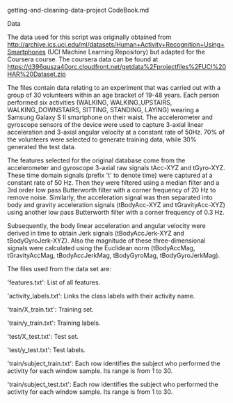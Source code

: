 getting-and-cleaning-data-project
CodeBook.md

Data

The data used for this script was originally obtained from http://archive.ics.uci.edu/ml/datasets/Human+Activity+Recognition+Using+Smartphones (UCI Machine Learning Repository) but adapted for the Coursera course. The coursera data can be found at https://d396qusza40orc.cloudfront.net/getdata%2Fprojectfiles%2FUCI%20HAR%20Dataset.zip

The files contain data relating to an experiment that was carried out with a group of 30 volunteers within an age bracket of 19-48 years. Each person performed six activities (WALKING, WALKING_UPSTAIRS, WALKING_DOWNSTAIRS, SITTING, STANDING, LAYING) wearing a Samsung Galaxy S II smartphone on their waist. The accelerometer and gyroscope sensors of the device were used to capture 3-axial linear acceleration and 3-axial angular velocity at a constant rate of 50Hz. 70% of the volunteers were selected to generate training data, while 30% generated the test data.

The features selected for the original database come from the accelerometer and gyroscope 3-axial raw signals tAcc-XYZ and tGyro-XYZ. These time domain signals (prefix 't' to denote time) were captured at a constant rate of 50 Hz. Then they were filtered using a median filter and a 3rd order low pass Butterworth filter with a corner frequency of 20 Hz to remove noise. Similarly, the acceleration signal was then separated into body and gravity acceleration signals (tBodyAcc-XYZ and tGravityAcc-XYZ) using another low pass Butterworth filter with a corner frequency of 0.3 Hz.

Subsequently, the body linear acceleration and angular velocity were derived in time to obtain Jerk signals (tBodyAccJerk-XYZ and tBodyGyroJerk-XYZ). Also the magnitude of these three-dimensional signals were calculated using the Euclidean norm (tBodyAccMag, tGravityAccMag, tBodyAccJerkMag, tBodyGyroMag, tBodyGyroJerkMag).

The files used from the data set are:

'features.txt': List of all features.

'activity_labels.txt': Links the class labels with their activity name.

'train/X_train.txt': Training set.

'train/y_train.txt': Training labels.

'test/X_test.txt': Test set.

'test/y_test.txt': Test labels.

'train/subject_train.txt': Each row identifies the subject who performed the activity for each window sample. Its range is from 1 to 30.

'train/subject_test.txt': Each row identifies the subject who performed the activity for each window sample. Its range is from 1 to 30.
